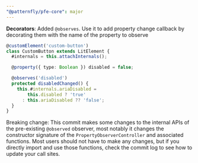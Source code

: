 ```yaml
---
"@patternfly/pfe-core": major
---
```

**Decorators**: Added `@observes`. Use it to add property change callback by 
decorating them with the name of the property to observe

```ts
@customElement('custom-button')
class CustomButton extends LitElement {
  #internals = this.attachInternals();

  @property({ type: Boolean }) disabled = false;

  @observes('disabled')
  protected disabledChanged() {
    this.#internals.ariaDisabled =
        this.disabled ? 'true'
      : this.ariaDisabled ?? 'false';
  }
}
```

Breaking change: This commit makes some changes to the internal APIs of the
pre-existing `@observed` observer, most notably it changes the constructor
signature of the `PropertyObserverController` and associated functions. Most
users should not have to make any changes, but if you directly import and use
those functions, check the commit log to see how to update your call sites.

